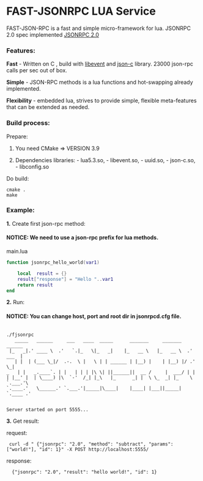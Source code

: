 FAST-JSONRPC LUA Service
=====================================

FAST-JSON-RPC is a fast and simple micro-framework for lua.
JSONRPC 2.0 spec implemented [JSONRPC 2.0](http://www.jsonrpc.org/specification)


### Features:

**Fast** - Written on C , build with [libevent](https://github.com/libevent/libevent) and [json-c](https://github.com/json-c/json-c) library. 
23000 json-rpc calls per sec out of box.

**Simple** - JSON-RPC methods is a lua functions and hot-swapping already implemented.

**Flexibility** - embedded lua, strives to provide simple, 
flexible meta-features that can be extended as needed.

### Build process:
Prepare:
 1. You need CMake => VERSION 3.9

 2. Dependencies libraries: 
        - lua5.3.so, 
        - libevent.so, 
        - uuid.so, 
        - json-c.so, 
        - libconfig.so

Do build:
   ```shell   
   cmake .
   make
   ```



### Example:

**1.** Create first json-rpc method: 
#### NOTICE: We need to use a json-rpc prefix for lua methods.

main.lua
```lua
function jsonrpc_hello_world(var1)

    local  result = {}
    result["response"] = "Hello "..var1
    return result 
end
```

**2.** Run:
#### NOTICE: You can change host, port and root dir in jsonrpcd.cfg file.
  ```shell
 
  ./fjsonrpc 
     _____   ______     ___   ____  _____      _______     _______     ______ 
   |_   _|.' ____ \  .'   `.|_   \|_   _|    |_   __ \   |_   __ \  .' ___  |
     | |  | (___ \_|/  .-.  \ |   \ | | ______ | |__) |    | |__) |/ .'   \_|
 _   | |   _.____`. | |   | | | |\ \| ||______||  __ /     |  ___/ | |       
| |__' |  | \____) |\  `-'  /_| |_\   |_      _| |  \ \_  _| |_    \ `.___.'\
`.____.'   \______.' `.___.'|_____|\____|    |____| |___||_____|    `.____ .'
  

Server started on port 5555...
   ```

**3.** Get result:
 
 request:
   ```shell
    curl -d " {"jsonrpc": "2.0", "method": "subtract", "params": ["world!"], "id": 1}" -X POST http://localhost:5555/
   ```
  
 response:
  ```shell
    {"jsonrpc": "2.0", "result": "hello world!", "id": 1}
  ```
